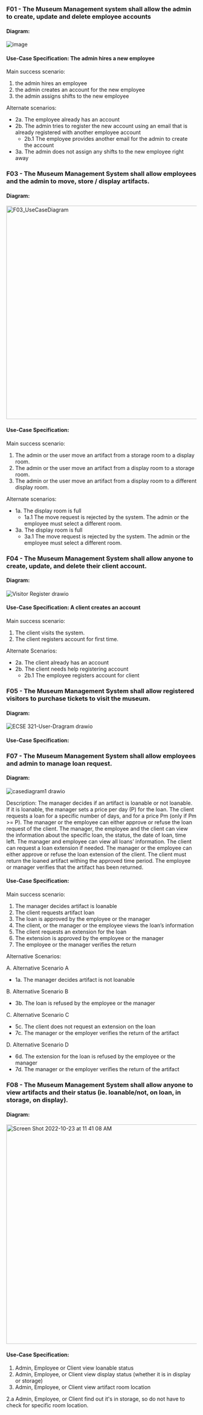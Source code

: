 ### F01 - The Museum Management system shall allow the admin to create, update and delete employee accounts
#### Diagram:
![image](https://user-images.githubusercontent.com/97963882/197416351-d6e38d8c-11b5-4483-bd81-3037e91d06d6.png)

#### Use-Case Specification: The admin hires a new employee  
Main success scenario:  
1. the admin hires an employee
2. the admin creates an account for the new employee
3. the admin assigns shifts to the new employee 
  
Alternate scenarios:  
* 2a. The employee already has an account
* 2b. The admin tries to register the new account using an email that is already registered with another employee account
  * 2b.1 The employee provides another email for the admin to create the account
* 3a. The admin does not assign any shifts to the new employee right away

### F03 - The Museum Management System shall allow employees and the admin to move, store / display artifacts.

#### Diagram:
<img width="565" alt="F03_UseCaseDiagram" src="https://user-images.githubusercontent.com/98911345/197401953-221a6925-67d9-427e-918b-81299b3393f0.png">

#### Use-Case Specification:
Main success scenario:
1. The admin or the user move an artifact from a storage room to a display room.
2. The admin or the user move an artifact from a display room to a storage room.
3. The admin or the user move an artifact from a display room to a different display room.

Alternate scenarios: 
* 1a. The display room is full 
  * 1a.1 The move request is rejected by the system. The admin or the employee must select a different room.
* 3a. The display room is full 
  * 3a.1 The move request is rejected by the system. The admin or the employee must select a different room.


### F04 - The Museum Management System shall allow anyone to create, update, and delete their client account. 

#### Diagram:
![Visitor Register drawio](https://user-images.githubusercontent.com/97861909/197406917-a11a98e2-5cbd-40c0-8515-e16af9f85481.png)

#### Use-Case Specification: A client creates an account
Main success scenario:
1. The client visits the system.
2. The client registers account for first time.

Alternate Scenarios:
* 2a. The client already has an account
* 2b. The client needs help registering account
  * 2b.1 The employee registers account for client

### F05 - The Museum Management System shall allow registered visitors to purchase tickets to visit the museum. 

#### Diagram: 
![ECSE 321-User-Dragram drawio](https://user-images.githubusercontent.com/92070091/196830112-40c62e0b-245e-4e08-942d-17802b8de012.png)

#### Use-Case Specification:

### F07 - The Museum Management System shall allow employees and admin to manage loan request.

#### Diagram: 
![casediagram1 drawio](https://user-images.githubusercontent.com/90018206/197401714-3e604a19-7b5c-46ea-8610-d90bfb329fb2.png)

Description: The manager decides if an artifact is loanable or not loanable. If it is loanable, the manager sets a price per day (P) for the loan. The client requests a loan for a specific number of days, and for a price Pm (only if Pm >= P). The manager or the employee can either approve or refuse the loan request of the client. The manager, the employee and the client can view the information about the specific loan, the status, the date of loan, time left. The manager and employee can view all loans’ information. The client can request a loan extension if needed. The manager or the employee can either approve or refuse the loan extension of the client. The client must return the loaned artifact withing the approved time period. The employee or manager verifies that the artifact has been returned. 

#### Use-Case Specification:
Main success scenario:
1.	The manager decides artifact is loanable 
2.	The client requests artifact loan 
3.	The loan is approved by the employee or the manager 
4.	The client, or the manager or the employee views the loan’s information
5.	The client requests an extension for the loan
6.	The extension is approved by the employee or the manager 
7.	The employee or the manager verifies the return 

Alternative Scenarios:

A.	Alternative Scenario A  
- 1a. The manager decides artifact is not loanable   

B.	Alternative Scenario B   
- 3b. The loan is refused by the employee or the manager  

C.	Alternative Scenario C  
- 5c. The client does not request an extension on the loan 
- 7c. The manager or the employer verifies the return of the artifact  

D.	Alternative Scenario D  
- 6d. The extension for the loan is refused by the employee or the manager
- 7d. The manager or the employer verifies the return of the artifact 

### F08 - The Museum Management System shall allow anyone to view artifacts and their status (ie. loanable/not, on loan, in storage, on display).

#### Diagram: 
<img width="581" alt="Screen Shot 2022-10-23 at 11 41 08 AM" src="https://user-images.githubusercontent.com/49253947/197401750-7cd4249d-8b5b-458a-982b-7b58584c9b5a.png">

#### Use-Case Specification:
1. Admin, Employee or Client view loanable status
2. Admin, Employee, or Client view display status (whether it is in display or storage)
3. Admin, Employee, or Client view artifact room location

2.a Admin, Employee, or Client find out it's in storage, so do not have to check for specific room location.
